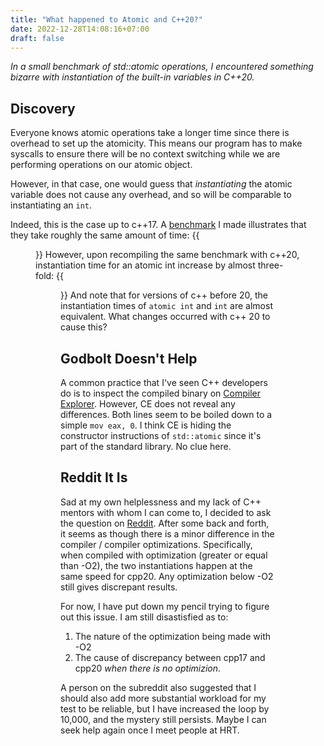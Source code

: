 ```yaml
---
title: "What happened to Atomic and C++20?"
date: 2022-12-28T14:08:16+07:00
draft: false
---
```

*In a small benchmark of std::atomic operations, I encountered something bizarre with instantiation of the built-in variables in C++20.*

<!--more-->
## Discovery
Everyone knows atomic operations take a longer time since there is overhead to set up the atomicity. This means our program has to make syscalls to ensure there will be no context switching while we are performing operations on our atomic object. 

However, in that case, one would guess that *instantiating* the atomic variable does not cause any overhead, and so will be comparable to instantiating an ```int```.

Indeed, this is the case up to c++17. A [benchmark](https://github.com/bqle/tlpi/blob/main/benchmarks/bin/atomic_creation_cpp17.o) I made illustrates that they take roughly the same amount of time:
{{<figure src="/blogs/cpp17atomic_creation.png"  width="50%">}}
However, upon recompiling the same benchmark with c++20, instantiation time for an atomic int increase by almost three-fold:
{{<figure src="/blogs/cpp20atomic_creation.png"  width="50%">}}
And note that for versions of c++ before 20, the instantiation times of ```atomic int``` and ```int``` are almost equivalent. What changes occurred with c++ 20 to cause this?

## Godbolt Doesn't Help

A common practice that I've seen C++ developers do is to inspect the compiled binary on [Compiler Explorer](godbolt.org). However, CE does not reveal any differences. Both lines seem to be boiled down to a simple ```mov eax, 0```. I think CE is hiding the constructor instructions of ```std::atomic``` since it's part of the standard library. No clue here.

## Reddit It Is

Sad at my own helplessness and my lack of C++ mentors with whom I can come to, I decided to ask the question on [Reddit](https://www.reddit.com/r/cpp/comments/zxsjs1/stdatomic_and_m1_weird_behavior/). After some back and forth, it seems as though there is a minor difference in the compiler / compiler optimizations. Specifically, when compiled with optimization (greater or equal than -O2), the two instantiations happen at the same speed for cpp20. Any optimization below -O2 still gives discrepant results. 

For now, I have put down my pencil trying to figure out this issue. I am still disastisfied as to:
1. The nature of the optimization being made with -O2
2. The cause of discrepancy between cpp17 and cpp20 *when there is no optimizion*. 

A person on the subreddit also suggested that I should also add more substantial workload for my test to be reliable, but I have increased the loop by 10,000, and the mystery still persists. Maybe I can seek help again once I meet people at HRT. 
